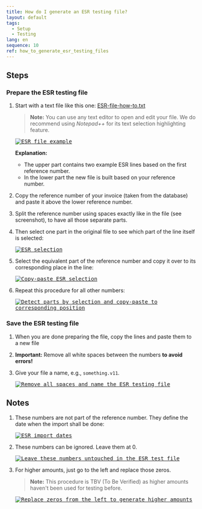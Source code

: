 ```yaml
---
title: How do I generate an ESR testing file?
layout: default
tags:
  - Setup
  - Testing
lang: en
sequence: 10
ref: how_to_generate_esr_testing_files
---
```


<!--
See original issue comment: https://github.com/metasfresh/me03/issues/8894#issuecomment-910347904

ESR = Einzahlungsschein mit Referenznummer (DE, Switzerland) => EN: payment slip with reference number
-->

## Steps

### Prepare the ESR testing file
1. Start with a text file like this one: <a href="https://github.com/metasfresh/me03/files/7091878/ESR.file.how.to.txt" title="Download sample ESR testing file" target="\_blank">ESR-file-how-to.txt</a>

    >**Note:** You can use any text editor to open and edit your file. We do recommend using *Notepad++* for its text selection highlighting feature.

    <kbd><a href="https://user-images.githubusercontent.com/16001442/131689218-617629e8-27b3-495d-b0d5-525f411eefe1.png" title="Click to enlarge" target="\_blank"><img src="https://user-images.githubusercontent.com/16001442/131689218-617629e8-27b3-495d-b0d5-525f411eefe1.png" alt="ESR file example"></a></kbd>

    **Explanation:**
    - The upper part contains two example ESR lines based on the first reference number.
    - In the lower part the new file is built based on your reference number.

1. Copy the reference number of your invoice (taken from the database) and paste it above the lower reference number.
1. Split the reference number using spaces exactly like in the file (see screenshot), to have all those separate parts.
1. Then select one part in the original file to see which part of the line itself is selected:

    <kbd><a href="https://user-images.githubusercontent.com/16001442/131689750-0a7b6abf-c3c6-477b-a97e-e86ed04a65a1.png" title="Click to enlarge" target="\_blank"><img src="https://user-images.githubusercontent.com/16001442/131689750-0a7b6abf-c3c6-477b-a97e-e86ed04a65a1.png" alt="ESR selection"></a></kbd>

1. Select the equivalent part of the reference number and copy it over to its corresponding place in the line:

    <kbd><a href="https://user-images.githubusercontent.com/16001442/131689867-bb6c14f4-9e0c-4728-aa19-d2fa39a34d9c.png" title="Click to enlarge" target="\_blank"><img src="https://user-images.githubusercontent.com/16001442/131689867-bb6c14f4-9e0c-4728-aa19-d2fa39a34d9c.png" alt="Copy-paste ESR selection"></a></kbd>

1. Repeat this procedure for all other numbers:

    <kbd><a href="https://user-images.githubusercontent.com/16001442/131689958-1ca5561b-b9fa-44bf-8fee-c62cbc995314.png" title="Click to enlarge" target="\_blank"><img src="https://user-images.githubusercontent.com/16001442/131689958-1ca5561b-b9fa-44bf-8fee-c62cbc995314.png" alt="Detect parts by selection and copy-paste to corresponding position"></a></kbd>

### Save the ESR testing file
1. When you are done preparing the file, copy the lines and paste them to a new file
1. **Important:** Remove all white spaces between the numbers **to avoid errors!**
1. Give your file a name, e.g., `something.v11`.

    <kbd><a href="https://user-images.githubusercontent.com/16001442/131691361-92da234b-ab97-4469-8c83-6df7f55d9f99.png" title="Click to enlarge" target="\_blank"><img src="https://user-images.githubusercontent.com/16001442/131691361-92da234b-ab97-4469-8c83-6df7f55d9f99.png" alt="Remove all spaces and name the ESR testing file"></a></kbd>

## Notes
1. These numbers are not part of the reference number. They define the date when the import shall be done:

    <kbd><a href="https://user-images.githubusercontent.com/16001442/131690100-545da82c-1f00-4c25-b26f-caa62c4302cb.png" title="Click to enlarge" target="\_blank"><img src="https://user-images.githubusercontent.com/16001442/131690100-545da82c-1f00-4c25-b26f-caa62c4302cb.png" alt="ESR import dates"></a></kbd>

1. These numbers can be ignored. Leave them at 0.

    <kbd><a href="https://user-images.githubusercontent.com/16001442/131690607-5eaa01ee-af18-47b3-bb47-6389811bb7ba.png" title="Click to enlarge" target="\_blank"><img src="https://user-images.githubusercontent.com/16001442/131690607-5eaa01ee-af18-47b3-bb47-6389811bb7ba.png" alt="Leave these numbers untouched in the ESR test file"></a></kbd>

1. For higher amounts, just go to the left and replace those zeros.
    >**Note:** This procedure is TBV (To Be Verified) as higher amounts haven't been used for testing before.

    <kbd><a href="https://user-images.githubusercontent.com/16001442/131690797-eb6b9564-4175-4dc5-b3c0-cc4e0a1df654.png" title="Click to enlarge" target="\_blank"><img src="https://user-images.githubusercontent.com/16001442/131690797-eb6b9564-4175-4dc5-b3c0-cc4e0a1df654.png" alt="Replace zeros from the left to generate higher amounts"></a></kbd>
